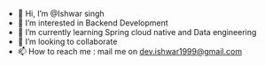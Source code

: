 - 👋 Hi, I’m @Ishwar singh
- 👀 I’m interested in Backend Development
- 🌱 I’m currently learning Spring cloud native and Data engineering
- 💞️ I’m looking to collaborate 
- 📫 How to reach me : mail me on dev.ishwar1999@gmail.com

<!---
tech-icr7/tech-icr7 is a ✨ special ✨ repository because its `README.md` (this file) appears on your GitHub profile.
You can click the Preview link to take a look at your changes.
--->
